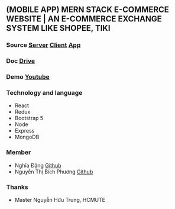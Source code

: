 ## (MOBILE APP) MERN STACK E-COMMERCE WEBSITE | AN E-COMMERCE EXCHANGE SYSTEM LIKE SHOPEE, TIKI

### Source [Server](https://github.com/langde666/gooddeal) [Client](https://github.com/langde666/gooddeal_front) [App](https://github.com/langde666/gooddeal_app)
### Doc [Drive](https://drive.google.com/drive/folders/116zdlRDduq4NhTKdxk4soLIXoRWTy92R)
### Demo [Youtube](https://www.youtube.com/watch?v=g10YjESD9j8&list=PLMRUYp6BdUWFJJLmRJcxZQ_iavZdspohu&index=1)

### Technology and language 
- React
- Redux
- Bootstrap 5
- Node
- Express
- MongoDB

### Member
- Nghĩa Đặng [Github](https://github.com/langde666)
- Nguyễn Thị Bích Phương [Github](https://github.com/BichPhuong123)

### Thanks
- Master Nguyễn Hữu Trung, HCMUTE
